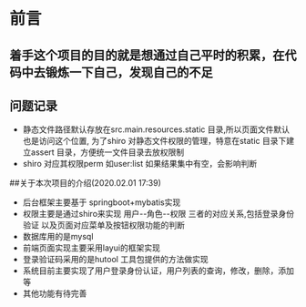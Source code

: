 # 前言 
 ## 着手这个项目的目的就是想通过自己平时的积累，在代码中去锻炼一下自己，发现自己的不足
 
 ## 问题记录
 * 静态文件路径默认存放在src.main.resources.static 目录,所以页面文件默认也是访问这个位置,
 为了shiro 对静态文件权限的管理，特意在static 目录下建立assert 目录，方便统一文件目录去放权限制
 * shiro 对应其权限perm 如user:list 如果结果集中有空，会影响判断
 
 ##关于本次项目的介绍(2020.02.01 17:39)
 * 后台框架主要基于 springboot+mybatis实现
 * 权限主要是通过shiro来实现 用户--角色--权限 三者的对应关系,包括登录身份验证
 以及页面对应菜单及按钮权限功能的判断
 * 数据库用的是mysql
 * 前端页面实现主要采用layui的框架实现
 * 登录验证码采用的是hutool 工具包提供的方法做实现
 * 系统目前主要实现了用户登录身份认证，用户列表的查询，修改，删除，添加等
 * 其他功能有待完善
 